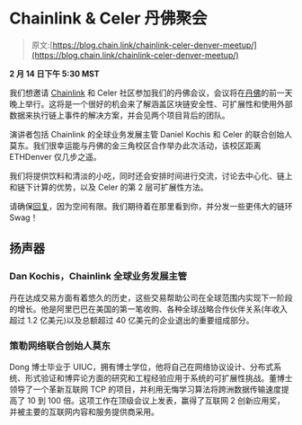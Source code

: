 # Chainlink & Celer 丹佛聚会

> 原文:[https://blog.chain.link/chainlink-celer-denver-meetup/](https://blog.chain.link/chainlink-celer-denver-meetup/)

**2 月 14 日下午 5:30 MST**

我们想邀请 [Chainlink](https://chain.link/) 和 Celer 社区参加我们的丹佛会议，会议将在[丹佛](https://www.ethdenver.com/)的前一天晚上举行。这将是一个很好的机会来了解涵盖区块链安全性、可扩展性和使用外部数据来执行链上事件的解决方案，并会见两个项目背后的团队。

演讲者包括 Chainlink 的全球业务发展主管 Daniel Kochis 和 Celer 的联合创始人莫东。我们很幸运能与丹佛的金三角校区合作举办此次活动，该校区距离 ETHDenver 仅几步之遥。

我们将提供饮料和清淡的小吃，同时还会安排时间进行交流，讨论去中心化、链上和链下计算的优势，以及 Celer 的第 2 层可扩展性方法。

请确保[回复](https://chainlinkandcelermeetup.eventbrite.com/)，因为空间有限。我们期待着在那里看到你，并分发一些更伟大的链环 Swag！

## 扬声器

### Dan Kochis，Chainlink 全球业务发展主管

丹在达成交易方面有着悠久的历史，这些交易帮助公司在全球范围内实现下一阶段的增长。他是阿里巴巴在美国的第一笔收购、各种全球战略合作伙伴关系(年收入超过 1.2 亿美元)以及总额超过 40 亿美元的企业退出的重要组成部分。

### 策勒网络联合创始人莫东

Dong 博士毕业于 UIUC，拥有博士学位，他将自己在网络协议设计、分布式系统、形式验证和博弈论方面的研究和工程经验应用于系统的可扩展性挑战。董博士领导了一个革新互联网 TCP 的项目，并利用无悔学习算法将跨洲数据传输速度提高了 10 到 100 倍。这项工作在顶级会议上发表，赢得了互联网 2 创新应用奖，并被主要的互联网内容和服务提供商采用。